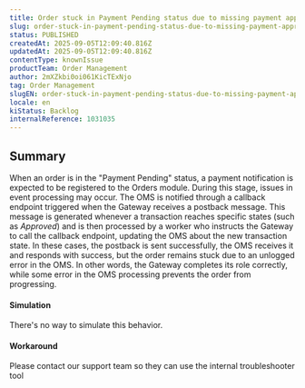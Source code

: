 ```yaml
---
title: Order stuck in Payment Pending status due to missing payment approved notification
slug: order-stuck-in-payment-pending-status-due-to-missing-payment-approved-notification
status: PUBLISHED
createdAt: 2025-09-05T12:09:40.816Z
updatedAt: 2025-09-05T12:09:40.816Z
contentType: knownIssue
productTeam: Order Management
author: 2mXZkbi0oi061KicTExNjo
tag: Order Management
slugEN: order-stuck-in-payment-pending-status-due-to-missing-payment-approved-notification
locale: en
kiStatus: Backlog
internalReference: 1031035
---
```


## Summary



When an order is in the "Payment Pending" status, a payment notification is expected to be registered to the Orders module. During this stage, issues in event processing may occur.
The OMS is notified through a callback endpoint triggered when the Gateway receives a postback message. This message is generated whenever a transaction reaches specific states (such as _Approved_) and is then processed by a worker who instructs the Gateway to call the callback endpoint, updating the OMS about the new transaction state.
In these cases, the postback is sent successfully, the OMS receives it and responds with success, but the order remains stuck due to an unlogged error in the OMS.
In other words, the Gateway completes its role correctly, while some error in the OMS processing prevents the order from progressing.


#### Simulation



There's no way to simulate this behavior.


#### Workaround



Please contact our support team so they can use the internal troubleshooter tool



